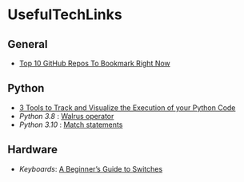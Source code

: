 # UsefulTechLinks

## General

* [Top 10 GitHub Repos To Bookmark Right Now](https://towardsdatascience.com/top-10-github-repos-to-bookmark-right-now-b0bc62436ffc)
## Python

* [3 Tools to Track and Visualize the Execution of your Python Code](https://towardsdatascience.com/3-tools-to-track-and-visualize-the-execution-of-your-python-code-666a153e435e)
* *Python 3.8* : [Walrus operator](https://realpython.com/lessons/assignment-expressions)
* *Python 3.10* : [Match statements](https://www.python.org/dev/peps/pep-0622/#syntax) 

## Hardware

* *Keyboards*: [A Beginner’s Guide to Switches](https://www.theremingoat.com/blog/beginners-guide)
